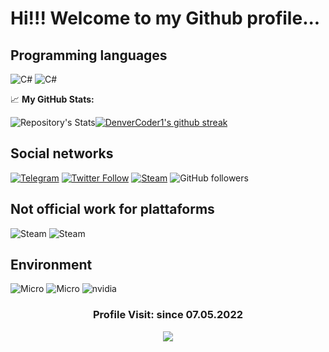 # Hi!!! Welcome to my Github profile...

## Programming languages
![C#](https://img.shields.io/badge/c%23-%23239120.svg?style=for-the-badge&logo=c-sharp&logoColor=white)
![C#](https://img.shields.io/badge/.NET-5C2D91?style=for-the-badge&logo=.net&logoColor=white)

📈 **My GitHub Stats:**

![Repository's Stats](https://github-readme-stats.vercel.app/api?username=Hackerprod&theme=blue-white)[![DenverCoder1's github streak](https://github-readme-streak-stats.herokuapp.com/?user=Hackerprod&theme=blue-white)](https://github.com/DenverCoder1/github-readme-streak-stats)

## Social networks
[![Telegram](https://img.shields.io/badge/Telegram-2CA5E0?style=for-the-badge&logo=telegram&logoColor=white)](https://t.me/Hackerprod)
[![Twitter Follow](https://img.shields.io/twitter/follow/hackerprod?logo=twitter&style=for-the-badge)](https://twitter.com/hackerprod)
[![Steam](https://img.shields.io/badge/Steam_Community-17445D?style=for-the-badge&logo=steam&logoColor=white)](https://steamcommunity.com/id/hackerprod)
![GitHub followers](https://img.shields.io/github/followers/Hackerprod?logo=github&style=for-the-badge)

## Not official work for plattaforms 
![Steam](https://img.shields.io/badge/Steam-000000?style=for-the-badge&logo=steam&logoColor=white)
![Steam](https://img.shields.io/badge/Dota2-CD2640?style=for-the-badge&logo=dota2&logoColor=white)

## Environment
![Micro](https://img.shields.io/badge/ASUS-ROG_MAXIMUS_VI_HERO-0071C5?style=for-the-badge&logo=asus&logoColor=white)
![Micro](https://img.shields.io/badge/Intel-Core_i5_4th-0071C5?style=for-the-badge&logo=intel&logoColor=white)
![nvidia](https://img.shields.io/badge/NVIDIA-GTX550Ti-76B900?style=for-the-badge&logo=nvidia&logoColor=white)

 <h3><p align="center">Profile Visit: since 07.05.2022</p>
<p align="center">
    <img alingn="center" src="https://profile-counter.glitch.me/hackerprod/count.svg"/>
</p>


